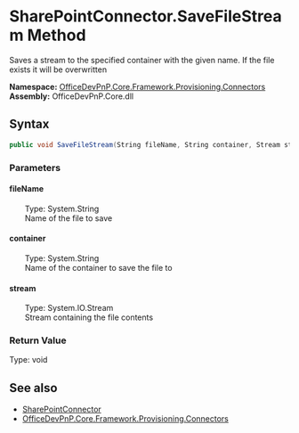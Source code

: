 # SharePointConnector.SaveFileStream Method  
 Saves a stream to the specified container with the given name. If the file exists it will be overwritten   

**Namespace:** [OfficeDevPnP.Core.Framework.Provisioning.Connectors](OfficeDevPnP.Core.Framework.Provisioning.Connectors.md)  
**Assembly:** OfficeDevPnP.Core.dll  
## Syntax
```C#
public void SaveFileStream(String fileName, String container, Stream stream)
```
### Parameters
#### fileName  
&emsp;&emsp;Type: System.String  
&emsp;&emsp;Name of the file to save  

  

#### container  
&emsp;&emsp;Type: System.String  
&emsp;&emsp;Name of the container to save the file to  

  

#### stream  
&emsp;&emsp;Type: System.IO.Stream  
&emsp;&emsp;Stream containing the file contents  

  

### Return Value
Type: void  

## See also
- [SharePointConnector](OfficeDevPnP.Core.Framework.Provisioning.Connectors.SharePointConnector.md) 
- [OfficeDevPnP.Core.Framework.Provisioning.Connectors](OfficeDevPnP.Core.Framework.Provisioning.Connectors.md) 
